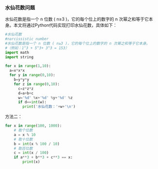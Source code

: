 ### 水仙花数问题
水仙花数是指一个 n 位数 ( n≥3 )，它的每个位上的数字的 n 次幂之和等于它本身。本文将通过Python代码实现打印水仙花数，具体如下：
```python
#水仙花数
#narcissistic number
#水仙花数是指一个 n 位数 ( n≥3 )，它的每个位上的数字的 n 次幂之和等于它本身。
#（例如：1^3 + 5^3+ 3^3 = 153）
import math
import string
 
for x in range(1,10):
  a=x*x*x
  for y in range(0,10):
    b=y*y*y
    for z in range(0,10):
      c=z*z*z
      d=a+b+c
      w='%d' %x+'%d' %y+'%d' %z
      if d==int(w):
        print('水仙花数：'+w+'\n')
```

方法二：
```python
for x in range(100, 1000):
    # 取个位数
    a = x % 10
    # 取十位数
    b = int(x % 100 / 10)
    # 取百位数
    c = int(x / 100)
    if a**3 + b**3 + c**3 == x:
        print(x)
```
 